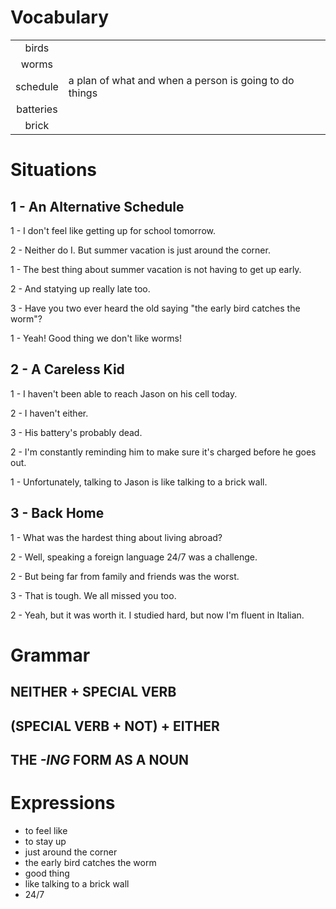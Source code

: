 # Vocabulary
|||
|:---:|---|
| birds |  |
| worms |  |
| schedule | a plan of what and when a person is going to do things |
| batteries |  |
| brick |  |

# Situations
## 1 - An Alternative Schedule
1 - I don't feel like getting up for school tomorrow.

2 - Neither do I. But summer vacation is just around the corner.

1 - The best thing about summer vacation is not having to get up early.

2 - And statying up really late too.

3 - Have you two ever heard the old saying "the early bird catches the worm"?

1 - Yeah! Good thing we don't like worms!

## 2 - A Careless Kid
1 - I haven't been able to reach Jason on his cell today.

2 - I haven't either.

3 - His battery's probably dead.

2 - I'm constantly reminding him to make sure it's charged before he goes out.

1 - Unfortunately, talking to Jason is like talking to a brick wall.

## 3 - Back Home
1 - What was the hardest thing about living abroad?

2 - Well, speaking a foreign language 24/7 was a challenge.

2 - But being far from family and friends was the worst.

3 - That is tough. We all missed you too.

2 - Yeah, but it was worth it. I studied hard, but now I'm fluent in Italian.


# Grammar
## NEITHER + SPECIAL VERB 
## (SPECIAL VERB + NOT) + EITHER

## THE *-ING* FORM AS A NOUN


# Expressions
- to feel like
- to stay up
- just around the corner
- the early bird catches the worm
- good thing
- like talking to a brick wall
- 24/7